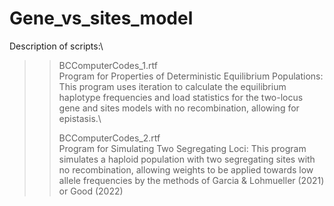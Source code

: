 # Gene_vs_sites_model
Description of scripts:\

>>BCComputerCodes_1.rtf\
Program for Properties of Deterministic Equilibrium Populations: This program uses iteration to calculate the equilibrium haplotype frequencies and load statistics for the two-locus gene and sites models with no recombination, allowing for epistasis.\
>>
>>BCComputerCodes_2.rtf\
>>Program for Simulating Two Segregating Loci: This program simulates a haploid population with two segregating sites with no recombination, allowing weights to be applied towards low allele frequencies by the methods of Garcia & Lohmueller (2021) or Good (2022)
